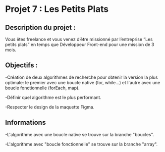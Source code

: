 # Projet 7 : Les Petits Plats

<h2>Description du projet :</h2>

Vous êtes freelance et vous venez d’être missionné par l’entreprise “Les petits plats” en temps que Développeur Front-end pour une mission de 3 mois. 

<h2>Objectifs :</h2>

-Création de deux algorithmes de recherche pour obtenir la version la plus optimale:
le premier avec une boucle native (for, while...) et l'autre avec une boucle fonctionnelle (forEach, map).

-Définir quel algorithme est le plus performant.

-Respecter le design de la maquette Figma.

<h2>Informations</h2>

-L'algorithme avec une boucle native se trouve sur la branche "boucles".

-L'algorithme avec "boucle fonctionnelle" se trouve sur la branche "array".




  
